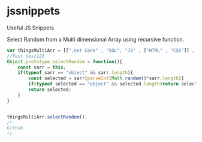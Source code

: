 # jssnippets
Useful JS Snippets

Select Random from a Multi dimensional Array using recursive function.


``` javascript
var thingsMultiArr = [[".net Core" , "SQL", "JS" , ["HTML" , "CSS"]] , ["StackOverflow", "Github" , "LinkedIn" , "Twitter" , "Google" ], "Others" ];
//Test test123
Object.prototype.selectRandom = function(){
    const sarr = this;
    if(typeof sarr == "object" && sarr.length){
        const selected = sarr[parseInt(Math.random()*sarr.length)]
        if(typeof selected == "object" && selected.length)return selected.selectRandom();
        return selected;
    }
}


thingsMultiArr.selectRandom();
/*
Github
*/
```
